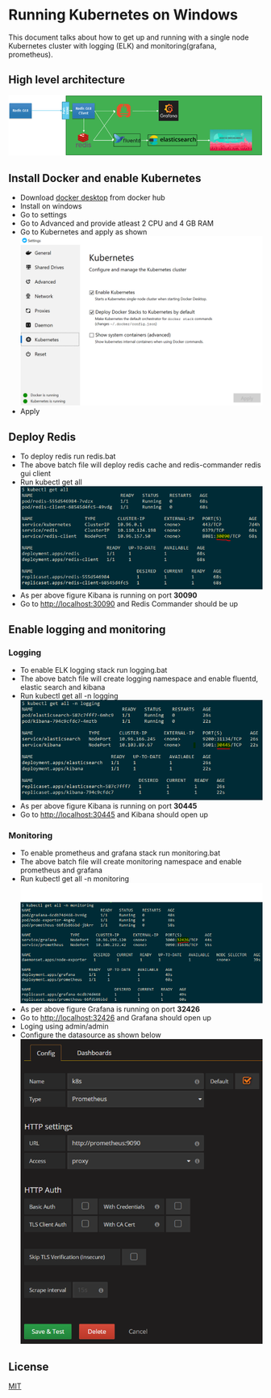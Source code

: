 # Running Kubernetes on Windows

This document talks about how to get up and running with a single node Kubernetes cluster with logging (ELK) and monitoring(grafana, prometheus).

## High level architecture
![K8s Architecture](https://github.com/gamodg/k8s-local/blob/master/images/k8s-architecture.PNG?raw=true)

## Install Docker and enable Kubernetes
* Download [docker desktop](https://hub.docker.com/?overlay=onboarding) from docker hub
* Install on windows
* Go to settings
* Go to Advanced and provide atleast 2 CPU and 4 GB RAM
* Go to Kubernetes and apply as shown
![Settings](https://github.com/gamodg/k8s-local/blob/master/images/docker-settings-k8s.png?raw=true)
* Apply

## Deploy Redis
* To deploy redis run redis.bat
* The above batch file will deploy redis cache and redis-commander redis gui client
* Run kubectl get all
![Kibana](https://github.com/gamodg/k8s-local/blob/master/images/redis.PNG?raw=true)
* As per above figure Kibana is running on port **30090**
* Go to [http://localhost:30090](http://localhost:30090) and Redis Commander should be up

## Enable logging and monitoring
### Logging
* To enable ELK logging stack run logging.bat
* The above batch file will create logging namespace and enable fluentd, elastic search and kibana
* Run kubectl get all -n logging
![Kibana](https://github.com/gamodg/k8s-local/blob/master/images/kibana.PNG?raw=true)
* As per above figure Kibana is running on port **30445**
* Go to [http://localhost:30445](http://localhost:30445) and Kibana should open up

### Monitoring
* To enable prometheus and grafana stack run monitoring.bat
* The above batch file will create monitoring namespace and enable prometheus and grafana
* Run kubectl get all -n monitoring
![Grafana](https://github.com/gamodg/k8s-local/blob/master/images/grafana.PNG?raw=true)
* As per above figure Grafana is running on port **32426**
* Go to [http://localhost:32426](http://localhost:32426) and Grafana should open up
* Loging using admin/admin
* Configure the datasource as shown below
![Datasource](https://github.com/singhamod/kubernetes-windows/blob/master/images/grafana-ds.PNG?raw=true)



## License
[MIT](https://choosealicense.com/licenses/mit/)
